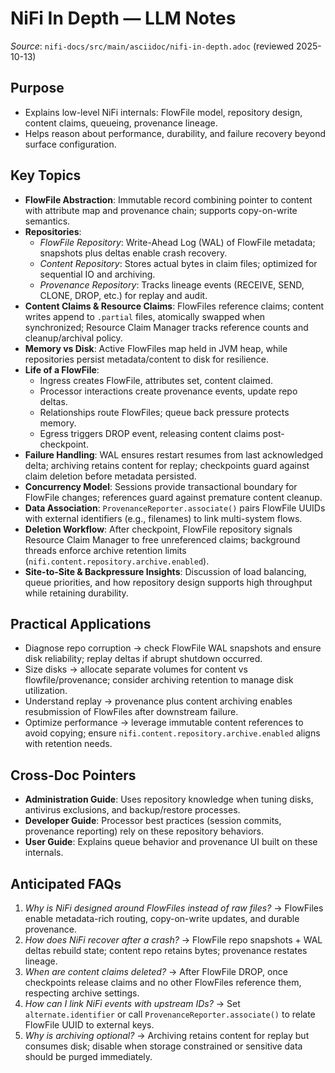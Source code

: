 # NiFi In Depth — LLM Notes

*Source*: `nifi-docs/src/main/asciidoc/nifi-in-depth.adoc` (reviewed 2025-10-13)

## Purpose
- Explains low-level NiFi internals: FlowFile model, repository design, content claims, queueing, provenance lineage.
- Helps reason about performance, durability, and failure recovery beyond surface configuration.

## Key Topics
- **FlowFile Abstraction**: Immutable record combining pointer to content with attribute map and provenance chain; supports copy-on-write semantics.
- **Repositories**:
  - *FlowFile Repository*: Write-Ahead Log (WAL) of FlowFile metadata; snapshots plus deltas enable crash recovery.
  - *Content Repository*: Stores actual bytes in claim files; optimized for sequential IO and archiving.
  - *Provenance Repository*: Tracks lineage events (RECEIVE, SEND, CLONE, DROP, etc.) for replay and audit.
- **Content Claims & Resource Claims**: FlowFiles reference claims; content writes append to `.partial` files, atomically swapped when synchronized; Resource Claim Manager tracks reference counts and cleanup/archival policy.
- **Memory vs Disk**: Active FlowFiles map held in JVM heap, while repositories persist metadata/content to disk for resilience.
- **Life of a FlowFile**:
  - Ingress creates FlowFile, attributes set, content claimed.
  - Processor interactions create provenance events, update repo deltas.
  - Relationships route FlowFiles; queue back pressure protects memory.
  - Egress triggers DROP event, releasing content claims post-checkpoint.
- **Failure Handling**: WAL ensures restart resumes from last acknowledged delta; archiving retains content for replay; checkpoints guard against claim deletion before metadata persisted.
- **Concurrency Model**: Sessions provide transactional boundary for FlowFile changes; references guard against premature content cleanup.
- **Data Association**: `ProvenanceReporter.associate()` pairs FlowFile UUIDs with external identifiers (e.g., filenames) to link multi-system flows.
- **Deletion Workflow**: After checkpoint, FlowFile repository signals Resource Claim Manager to free unreferenced claims; background threads enforce archive retention limits (`nifi.content.repository.archive.enabled`).
- **Site-to-Site & Backpressure Insights**: Discussion of load balancing, queue priorities, and how repository design supports high throughput while retaining durability.

## Practical Applications
- Diagnose repo corruption → check FlowFile WAL snapshots and ensure disk reliability; replay deltas if abrupt shutdown occurred.
- Size disks → allocate separate volumes for content vs flowfile/provenance; consider archiving retention to manage disk utilization.
- Understand replay → provenance plus content archiving enables resubmission of FlowFiles after downstream failure.
- Optimize performance → leverage immutable content references to avoid copying; ensure `nifi.content.repository.archive.enabled` aligns with retention needs.

## Cross-Doc Pointers
- **Administration Guide**: Uses repository knowledge when tuning disks, antivirus exclusions, and backup/restore processes.
- **Developer Guide**: Processor best practices (session commits, provenance reporting) rely on these repository behaviors.
- **User Guide**: Explains queue behavior and provenance UI built on these internals.

## Anticipated FAQs
1. *Why is NiFi designed around FlowFiles instead of raw files?* → FlowFiles enable metadata-rich routing, copy-on-write updates, and durable provenance.
2. *How does NiFi recover after a crash?* → FlowFile repo snapshots + WAL deltas rebuild state; content repo retains bytes; provenance restates lineage.
3. *When are content claims deleted?* → After FlowFile DROP, once checkpoints release claims and no other FlowFiles reference them, respecting archive settings.
4. *How can I link NiFi events with upstream IDs?* → Set `alternate.identifier` or call `ProvenanceReporter.associate()` to relate FlowFile UUID to external keys.
5. *Why is archiving optional?* → Archiving retains content for replay but consumes disk; disable when storage constrained or sensitive data should be purged immediately.
